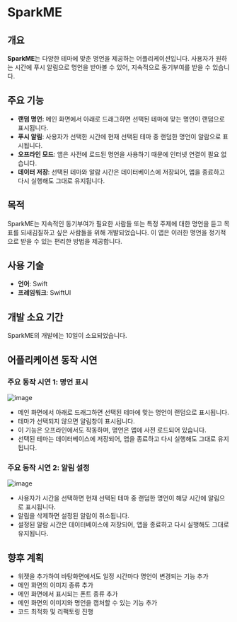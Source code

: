 # SparkME

## 개요

**SparkME**는 다양한 테마에 맞춘 명언을 제공하는 어플리케이션입니다. 사용자가 원하는 시간에 푸시 알림으로 명언을 받아볼 수 있어, 지속적으로 동기부여를 받을 수 있습니다.

## 주요 기능

- **랜덤 명언**: 메인 화면에서 아래로 드래그하면 선택된 테마에 맞는 명언이 랜덤으로 표시됩니다.
- **푸시 알림**: 사용자가 선택한 시간에 현재 선택된 테마 중 랜덤한 명언이 알람으로 표시됩니다.
- **오프라인 모드**: 앱은 사전에 로드된 명언을 사용하기 때문에 인터넷 연결이 필요 없습니다.
- **데이터 저장**: 선택된 테마와 알람 시간은 데이터베이스에 저장되어, 앱을 종료하고 다시 실행해도 그대로 유지됩니다.

## 목적

SparkME는 지속적인 동기부여가 필요한 사람들 또는 특정 주제에 대한 명언을 듣고 목표를 되새김질하고 싶은 사람들을 위해 개발되었습니다. 이 앱은 이러한 명언을 정기적으로 받을 수 있는 편리한 방법을 제공합니다.

## 사용 기술

- **언어**: Swift
- **프레임워크**: SwiftUI

## 개발 소요 기간

SparkME의 개발에는 10일이 소요되었습니다.

## 어플리케이션 동작 시연

### 주요 동작 시연 1: 명언 표시
![image](https://github.com/chewing0711/SparkME/assets/168335110/0400ea87-f947-4ff8-a6c5-6d9a9a9b9c3b)

- 메인 화면에서 아래로 드래그하면 선택된 테마에 맞는 명언이 랜덤으로 표시됩니다.
- 테마가 선택되지 않으면 알림창이 표시됩니다.
- 이 기능은 오프라인에서도 작동하며, 명언은 앱에 사전 로드되어 있습니다.
- 선택된 테마는 데이터베이스에 저장되어, 앱을 종료하고 다시 실행해도 그대로 유지됩니다.

### 주요 동작 시연 2: 알림 설정
![image](https://github.com/chewing0711/SparkME/assets/168335110/b581d727-48b1-4757-a8c0-b96cdd472244)

- 사용자가 시간을 선택하면 현재 선택된 테마 중 랜덤한 명언이 해당 시간에 알림으로 표시됩니다.
- 알림을 삭제하면 설정된 알람이 취소됩니다.
- 설정된 알람 시간은 데이터베이스에 저장되어, 앱을 종료하고 다시 실행해도 그대로 유지됩니다.

## 향후 계획

- 위젯을 추가하여 바탕화면에서도 일정 시간마다 명언이 변경되는 기능 추가
- 메인 화면의 이미지 종류 추가
- 메인 화면에서 표시되는 폰트 종류 추가
- 메인 화면의 이미지와 명언을 캡처할 수 있는 기능 추가
- 코드 최적화 및 리팩토링 진행
